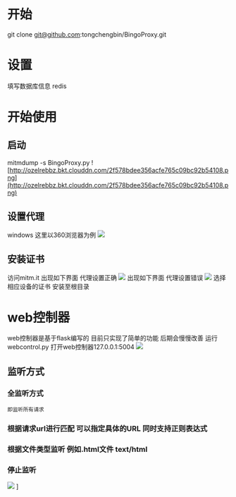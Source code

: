 # 开始
git clone git@github.com:tongchengbin/BingoProxy.git
# 设置
  填写数据库信息 redis
# 开始使用
## 启动
mitmdump -s BingoProxy.py
![http://ozelrebbz.bkt.clouddn.com/2f578bdee356acfe765c09bc92b54108.png](http://ozelrebbz.bkt.clouddn.com/2f578bdee356acfe765c09bc92b54108.png)
## 设置代理
  windows
  这里以360浏览器为例
![](http://ozelrebbz.bkt.clouddn.com/ac760cd5e76a08f3ab75442190d562ad.png)
## 安装证书
访问mitm.it
出现如下界面 代理设置正确
![](http://ozelrebbz.bkt.clouddn.com/d922840854af2687be2d86c0ddfc9c36.png)
出现如下界面  代理设置错误
![](http://ozelrebbz.bkt.clouddn.com/9cc3ffafc3f0ef0c793ceac7a2c97bf5.png)
选择相应设备的证书 安装至根目录
# web控制器
web控制器是基于flask编写的 目前只实现了简单的功能 后期会慢慢改善
运行webcontrol.py 打开web控制器127.0.0.1:5004
![](http://ozelrebbz.bkt.clouddn.com/e95960552f7f3fa0654731f4a71263d8.png)
## 监听方式
### 全监听方式
    即监听所有请求
### 根据请求url进行匹配 可以指定具体的URL 同时支持正则表达式
### 根据文件类型监听 例如.html文件 text/html
### 停止监听
![](http://ozelrebbz.bkt.clouddn.com/db4ba0f77fd3b568683f4395b468537e.png)
]
